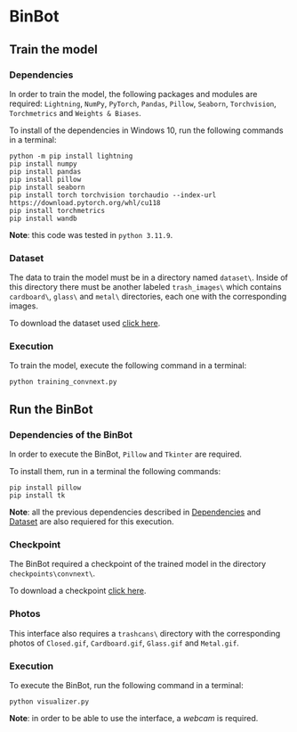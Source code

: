 # BinBot

## Train the model

### Dependencies

In order to train the model, the following packages and modules are required: `Lightning`, `NumPy`, `PyTorch`, `Pandas`, `Pillow`, `Seaborn`, `Torchvision`, `Torchmetrics` and `Weights & Biases`.

To install of the dependencies in Windows 10, run the following commands in a terminal:

    python -m pip install lightning
    pip install numpy
    pip install pandas
    pip install pillow
    pip install seaborn
    pip install torch torchvision torchaudio --index-url https://download.pytorch.org/whl/cu118
    pip install torchmetrics
    pip install wandb


**Note**: this code was tested in `python 3.11.9`.

### Dataset

The data to train the model must be in a directory named `dataset\`. Inside of this directory there must be another labeled `trash_images\` which contains `cardboard\`, `glass\` and `metal\` directories, each one with the corresponding images.

To download the dataset used [click here](https://drive.google.com/file/d/1qTWqHlfCpJmB4t92r3oxBf1KNOfoN_jM/view?usp=sharing).

### Execution

To train the model, execute the following command in a terminal:

    python training_convnext.py

## Run the BinBot

### Dependencies of the BinBot

In order to execute the BinBot, `Pillow` and `Tkinter` are required.

To install them, run in a terminal the following commands:

    pip install pillow
    pip install tk

**Note**: all the previous dependencies described in [Dependencies](###Dependencies) and [Dataset](###Dataset) are also requiered for this execution.

### Checkpoint

The BinBot required a checkpoint of the trained model in the directory `checkpoints\convnext\`. 

To download a checkpoint [click here](https://drive.google.com/file/d/15sPQ42-ZwBAwwg8D9xD34Gcwf1kXZSTr/view?usp=sharing).

### Photos

This interface also requires a `trashcans\` directory with the corresponding photos of `Closed.gif`, `Cardboard.gif`, `Glass.gif` and `Metal.gif`.

### Execution

To execute the BinBot, run the following command in a terminal:

    python visualizer.py

**Note**: in order to be able to use the interface, a *webcam* is required.
